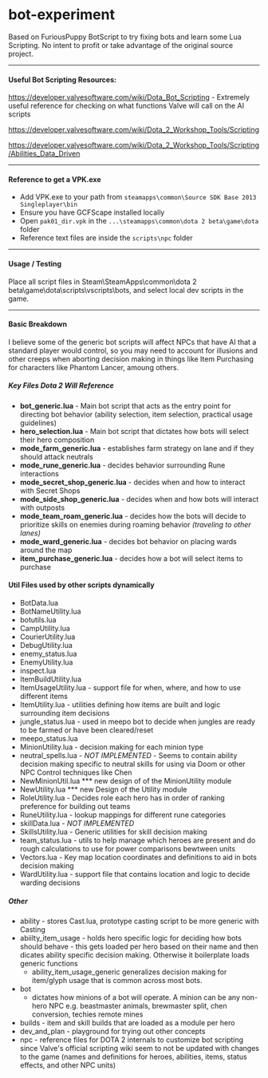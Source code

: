 # bot-experiment
Based on FuriousPuppy BotScript to try fixing bots and learn some Lua Scripting. No intent to profit or take advantage of the original source project.

----
#### Useful Bot Scripting Resources:
https://developer.valvesoftware.com/wiki/Dota_Bot_Scripting - Extremely useful reference for checking on what functions Valve will call on the AI scripts

https://developer.valvesoftware.com/wiki/Dota_2_Workshop_Tools/Scripting

https://developer.valvesoftware.com/wiki/Dota_2_Workshop_Tools/Scripting/Abilities_Data_Driven


---
#### Reference to get a VPK.exe

* Add VPK.exe to your path from  `steamapps\common\Source SDK Base 2013 Singleplayer\bin`
* Ensure you have GCFScape installed locally
* Open `pak01_dir.vpk` in the `...\steamapps\common\dota 2 beta\game\dota` folder
* Reference text files are inside the `scripts\npc` folder

---
#### Usage / Testing
Place all script files in Steam\SteamApps\common\dota 2 beta\game\dota\scripts\vscripts\bots, and select local dev scripts in the game.

---
#### Basic Breakdown
I believe some of the generic bot scripts will affect NPCs that have AI that a standard player would control, so you may need to account for illusions and other creeps when aborting decision making in things like Item Purchasing for characters like Phantom Lancer, amoung others.

##### Key Files Dota 2 Will Reference
* **bot_generic.lua** -  Main bot script that acts as the entry point for directing bot behavior (ability selection, item selection, practical usage guidelines)
* **hero_selection.lua** - Main bot script that dictates how bots will select their hero composition
* **mode_farm_generic.lua** - establishes farm strategy on lane and if they should attack neutrals
* **mode_rune_generic.lua** - decides behavior surrounding Rune interactions
* **mode_secret_shop_generic.lua** - decides when and how to interact with Secret Shops
* **mode_side_shop_generic.lua** - decides when and how bots will interact with outposts
* **mode_team_roam_generic.lua** - decides how the bots will decide to prioritize skills on enemies during roaming behavior *(traveling to other lanes)*
* **mode_ward_generic.lua** - decides bot behavior on placing wards around the map
* **item_purchase_generic.lua**  - decides how a bot will select items to purchase 

#### Util Files used by other scripts dynamically
* BotData.lua
* BotNameUtility.lua
* botutils.lua
* CampUtility.lua
* CourierUtility.lua
* DebugUtility.lua
* enemy_status.lua
* EnemyUtility.lua
* inspect.lua
* ItemBuildUtility.lua
* ItemUsageUtility.lua - support file for when, where, and how to use different items
* ItemUtility.lua - utilities defining how items are built and logic surrounding item decisions
* jungle_status.lua - used in meepo bot to decide when jungles are ready to be farmed or have been cleared/reset
* meepo_status.lua
* MinionUtility.lua - decision making for each minion type
* neutral_spells.lua - *NOT IMPLEMENTED* - Seems to contain ability decision making specific to neutral skills for using via Doom or other NPC Control techniques like Chen
* NewMinionUtil.lua *** new design of of the MinionUtility module
* NewUtility.lua *** new Design of the Utility module
* RoleUtility.lua - Decides role each hero has in order of ranking preference for building out teams
* RuneUtility.lua - lookup mappings for different rune categories
* skillData.lua - *NOT IMPLEMENTED*
* SkillsUtility.lua - Generic utilities for skill decision making
* team_status.lua - utils to help manage which heroes are present and do rough calculations to use for power comparisons bewtween units
* Vectors.lua - Key map location coordinates and definitions to aid in bots decision making
* WardUtility.lua - support file that contains location and logic to decide warding decisions

##### Other
* ability - stores Cast.lua, prototype casting script to be more generic with Casting
* abiilty_item_usage - holds hero specific logic for deciding how bots should behave - this gets loaded per hero based on their name and then dicates ability specific decision making. Otherwise it boilerplate loads generic functions
    * ability_item_usage_generic generalizes decision making for item/glyph usage that is common across most bots. 
* bot
    * dictates how minions of a bot will operate. A minion can be any non-hero NPC e.g. beastmaster animals, brewmaster split, chen conversion, techies remote mines
* builds - item and skill builds that are loaded as a module per hero
* dev_and_plan - playground for trying out other concepts
* npc - reference files for DOTA 2 internals to customize bot scripting since Valve's official scripting wiki seem to not be updated with changes to the game (names and definitions for heroes, abilities, items, status effects, and other NPC units)

